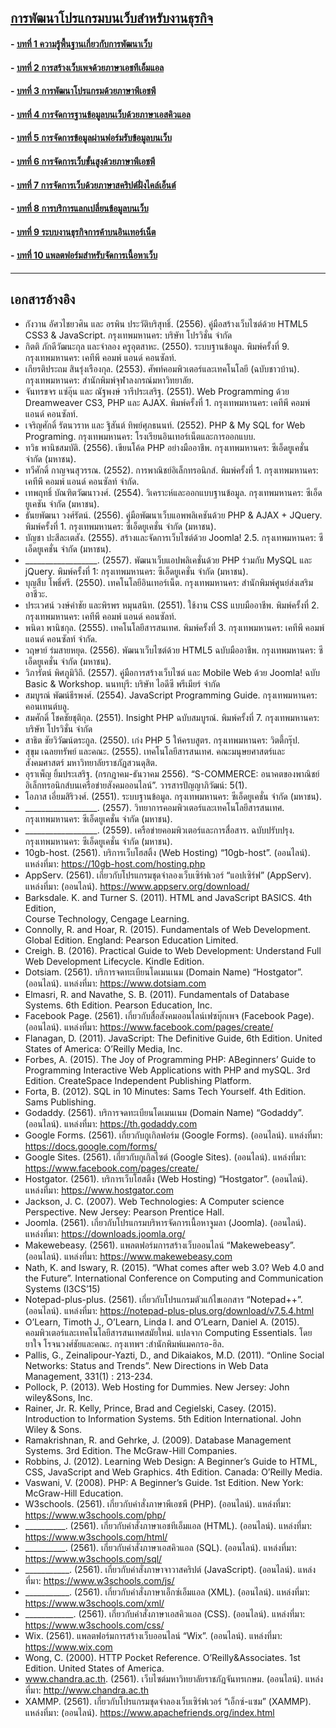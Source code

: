 ﻿## [การพัฒนาโปรแกรมบนเว็บสำหรับงานธุรกิจ](README.md)
#### - [บทที่ 1 ความรู้พื้นฐานเกี่ยวกับการพัฒนาเว็บ](Chapter01/README.md)
#### - [บทที่ 2 การสร้างเว็บเพจด้วยภาษาเอชทีเอ็มแอล](Chapter02/README.md)
#### - [บทที่ 3 การพัฒนาโปรแกรมด้วยภาษาพีเอชพี](Chapter03/README.md)
#### - [บทที่ 4 การจัดการฐานข้อมูลบนเว็บด้วยภาษาเอสคิวแอล](Chapter04/README.md)
#### - [บทที่ 5 การจัดการข้อมูลผ่านฟอร์มรับข้อมูลบนเว็บ](Chapter05/README.md)
#### - [บทที่ 6 การจัดการเว็บขั้นสูงด้วยภาษาพีเอชพี](Chapter06/README.md)
#### - [บทที่ 7 การจัดการเว็บด้วยภาษาสคริปต์ฝั่งไคล์เอ็นต์](Chapter07/README.md)
#### - [บทที่ 8 การบริการแลกเปลี่ยนข้อมูลบนเว็บ](Chapter08/README.md)
#### - [บทที่ 9 ระบบงานธุรกิจการค้าบนอินเทอร์เน็ต](Chapter09/README.md)
#### - [บทที่ 10 แพลตฟอร์มสำหรับจัดการเนื้อหาเว็บ](Chapter10/README.md)
---
## เอกสารอ้างอิง
* กังวาน อัศวไชยวศิน และ อรพิน ประวัติบริสุทธิ์. (2556). คู่มือสร้างเว็บไซต์ด้วย HTML5 CSS3 & JavaScript. กรุงเทพมหานคร: บริษัท โปรวิชั่น จำกัด
* กิตติ  ภักดีวัฒนะกุล และจำลอง ครูอุตสาหะ. (2550). ระบบฐานข้อมูล. พิมพ์ครั้งที่ 9. กรุงเทพมหานคร: เคทีพี คอมพ์ แอนด์ คอนซัลท์.
* เกียรติประถม  สินรุ่งเรืองกุล. (2553). ศัพท์คอมพิวเตอร์และเทคโนโลยี (ฉบับชาวบ้าน). 
กรุงเทพมหานคร: สำนักพิมพ์จุฬาลงกรณ์มหาวิทยาลัย.
* จันทรขจร แซ่อุ๊น และ ณัฐพงษ์ วารีประเสริฐ. (2551). Web Programming ด้วย Dreamweaver CS3, PHP และ AJAX. พิมพ์ครั้งที่ 1. กรุงเทพมหานคร: เคทีพี คอมพ์ แอนด์ คอนซัลท์.
* เจริญศักดิ์ รัตนวราห และ ฐิสันต์ ทิพย์ศุภธนนท์. (2552). PHP & My SQL for Web 
Programing. กรุงเทพมหานคร: โรงเรียนอินเทอร์เน็ตและการออกแบบ.
* ทวิธ พานิชสมบัติ. (2556). เขียนโค้ด PHP อย่างมืออาชีพ. กรุงเทพมหานคร: ซีเอ็ดยูเคชั่น จำกัด (มหาชน).
* ทวีศักดิ์ กาญจนสุวรรณ. (2552). การพาณิชย์อิเล็กทรอนิกส์. พิมพ์ครั้งที่ 1. กรุงเทพมหานคร: เคทีพี คอมพ์ แอนด์ คอนซัลท์ จำกัด.
* เทพฤทธิ์ บัณฑิตวัฒนาวงศ์. (2554). วิเคราะห์และออกแบบฐานข้อมูล. กรุงเทพมหานคร: ซีเอ็ดยูเคชัน จำกัด (มหาชน).
* ธันยพัฒนา วงศ์รัตน์. (2556). คู่มือพัฒนาเว็บแอพพลิเคชันด้วย PHP & AJAX + JQuery. พิมพ์ครั้งที่ 1. กรุงเทพมหานคร: ซีเอ็ดยูเคชั่น จำกัด (มหาชน).
* บัญชา ปะสีละเตสัง. (2555). สร้างและจัดการเว็บไซต์ด้วย Joomla! 2.5. กรุงเทพมหานคร: ซีเอ็ดยูเคชั่น จำกัด (มหาชน).
* __________________. (2557). พัฒนาเว็บแอปพลิเคชั่นด้วย PHP ร่วมกับ MySQL และ jQuery. พิมพ์ครั้งที่ 1: กรุงเทพมหานคร: ซีเอ็ดยูเคชั่น จำกัด (มหาชน).
* บุญสืบ โพธิ์ศรี. (2550). เทคโนโลยีอินเทอร์เน็ต. กรุงเทพมหานคร: สำนักพิมพ์ศูนย์ส่งเสริมอาชีวะ.
* ประเวศน์ วงษ์คำชัย และพิรพร หมุนสนิท. (2551). ใช้งาน CSS แบบมืออาชีพ. พิมพ์ครั้งที่ 2. กรุงเทพมหานคร: เคทีพี คอมพ์ แอนด์ คอนซัลท์.
* พนิดา พานิชกุล. (2555). เทคโนโลยีสารสนเทศ. พิมพ์ครั้งที่ 3. กรุงเทพมหานคร: เคทีพี คอมพ์ แอนด์ คอนซัลท์ จำกัด.
* วฤษาย์ ร่มสายหยุด. (2556). พัฒนาเว็บไซต์ด้วย HTML5 ฉบับมืออาชีพ. กรุงเทพมหานคร: ซีเอ็ดยูเคชั่น จำกัด (มหาชน).
* วิภารัตน์ พิศภูมิวิถี. (2557). คู่มือการสร้างเว็บไซต์ และ Mobile Web ด้วย Joomla! ฉบับ Basic & Workshop. นนทบุรี: บริษัท ไอดีซี พรีเมียร์ จำกัด
* สมบูรณ์ พัฒน์ธีรพงศ์. (2554). JavaScript Programming Guide. กรุงเทพมหานคร: คอนเทนต์บลู.
* สมศักดิ์ โชคชัยชุติกุล. (2551). Insight PHP ฉบับสมบูรณ์. พิมพ์ครั้งที่ 7. กรุงเทพมหานคร: บริษัท โปรวิชั่น จำกัด
* สาธิต ชัยวิวัฒน์ตระกูล. (2550). เก่ง PHP 5 ให้ครบสูตร. กรุงเทพมหานคร: วิตตี้กรุ๊ป.
* สุขุม เฉลยทรัพย์ และคณะ. (2555). เทคโนโลยีสารสนเทศ. คณะมนุษยศาสตร์และ 
สังคมศาสตร์ มหาวิทยาลัยราชภัฏสวนดุสิต.
* อุราเพ็ญ ยิ้มประเสริฐ. (กรกฎาคม-ธันวาคม 2556). “S-COMMERCE: อนาคตของพาณิชย์อิเล็กทรอนิกส์บนเครือข่ายสังคมออนไลน์”. วารสารปัญญาภิวัฒน์: 5(1).
* โอภาส  เอี่ยมสิริวงศ์. (2551). ระบบฐานข้อมูล. กรุงเทพมหานคร: ซีเอ็ดยูเคชั่น จำกัด (มหาชน).
* __________________. (2557). วิทยาการคอมพิวเตอร์และเทคโนโลยีสารสนเทศ.
กรุงเทพมหานคร: ซีเอ็ดยูเคชั่น จำกัด (มหาชน).
* __________________. (2559). เครือข่ายคอมพิวเตอร์และการสื่อสาร. ฉบับปรับปรุง. กรุงเทพมหานคร: ซีเอ็ดยูเคชั่น จำกัด (มหาชน).
* 10gb-host. (2561). บริการเว็บโฮสติ้ง (Web Hosting) “10gb-host”. (ออนไลน์).
แหล่งที่มา: https://10gb-host.com/hosting.php
* AppServ. (2561). เกี่ยวกับโปรแกรมชุดจำลองเว็บเซิร์ฟเวอร์ “แอปเซิร์ฟ” (AppServ).
แหล่งที่มา: (ออนไลน์). https://www.appserv.org/download/
* Barksdale. K. and Turner S. (2011). HTML and JavaScript BASICS. 4th Edition,  
Course Technology, Cengage Learning.
* Connolly, R. and Hoar, R. (2015). Fundamentals of Web Development. Global Edition. England: Pearson Education Limited.
* Creigh. B. (2016). Practical Guide to Web Development: Understand Full Web Development Lifecycle. Kindle Edition.
* Dotsiam. (2561). บริการจดทะเบียนโดเมนเนม (Domain Name) “Hostgator”. (ออนไลน์).
แหล่งที่มา: https://www.dotsiam.com
* Elmasri, R. and Navathe, S. B. (2011). Fundamentals of Database Systems. 6th Edition. Pearson Education, Inc. 
* Facebook Page. (2561). เกี่ยวกับสื่อสังคมออนไลน์เฟซบุ๊กเพจ (Facebook Page).    
(ออนไลน์). แหล่งที่มา: https://www.facebook.com/pages/create/
* Flanagan, D. (2011). JavaScript: The Definitive Guide, 6th Edition. United States of America: O’Reilly Media, Inc.
* Forbes, A. (2015). The Joy of Programming PHP: ABeginners’ Guide to Programming Interactive Web Applications with PHP and mySQL. 3rd Edition.  CreateSpace Independent Publishing Platform.
* Forta, B. (2012). SQL in 10 Minutes: Sams Tech Yourself. 4th Edition. Sams Publishing. 
* Godaddy. (2561). บริการจดทะเบียนโดเมนเนม (Domain Name) “Godaddy”. (ออนไลน์).
แหล่งที่มา: https://th.godaddy.com
* Google Forms. (2561). เกี่ยวกับกูเกิลฟอร์ม (Google Forms). (ออนไลน์). แหล่งที่มา: 
https://docs.google.com/forms/
* Google Sites. (2561). เกี่ยวกับกูเกิลไซต์ (Google Sites). (ออนไลน์). แหล่งที่มา: 
https://www.facebook.com/pages/create/
* Hostgator. (2561). บริการเว็บโฮสติ้ง (Web Hosting) “Hostgator”. (ออนไลน์).
แหล่งที่มา: https://www.hostgator.com
* Jackson, J. C. (2007). Web Technologies: A Computer science Perspective. New Jersey: Pearson Prentice Hall.   
* Joomla. (2561). เกี่ยวกับโปรแกรมบริหารจัดการเนื้อหาจูมลา (Joomla). (ออนไลน์). 
แหล่งที่มา: https://downloads.joomla.org/
* Makewebeasy. (2561). แพลตฟอร์มการสร้างเว็บออนไลน์ “Makewebeasy”.
(ออนไลน์). แหล่งที่มา: https://www.makewebeasy.com
* Nath, K. and Iswary, R. (2015). “What comes after web 3.0? Web 4.0 and the Future”. International Conference on Computing and Communication Systems (I3CS’15)
* Notepad-plus-plus. (2561). เกี่ยวกับโปรแกรมตัวแก้ไขเอกสาร “Notepad++”. (ออนไลน์). 
แหล่งที่มา: https://notepad-plus-plus.org/download/v7.5.4.html
* O’Learn, Timoth J., O’Learn, Linda I. and O’Learn, Daniel A. (2015). คอมพิวเตอร์และเทคโนโลยีสารสนเทศสมัยใหม่. แปลจาก Computing Essentials. โดยยาใจ โรจนวงศ์ชัยและคณะ. กรุงเทพฯ :สำนักพิมพ์แมคกรอ-ฮิล.
* Pallis, G., Zeinalipour-Yazti, D., and Dikaiakos, M.D.  (2011).  “Online Social Networks: Status and Trends”.  New Directions in Web Data Management, 331(1) : 213-234.
* Pollock, P. (2013). Web Hosting for Dummies. New Jersey: John wiley&Sons, Inc.
* Rainer, Jr. R. Kelly, Prince, Brad and Cegielski, Casey. (2015). Introduction to Information Systems. 5th Edition International. John Wiley & Sons.
* Ramakrishnan, R. and Gehrke, J. (2009). Database Management Systems. 3rd Edition. The McGraw-Hill Companies. 
* Robbins, J. (2012). Learning Web Design: A Beginner’s Guide to HTML, CSS, JavaScript and Web Graphics. 4th Edition. Canada: O’Reilly Media.
* Vaswani, V. (2008). PHP: A Beginner’s Guide. 1st Edition. New York: McGraw-Hill Education.
* W3schools. (2561). เกี่ยวกับคำสั่งภาษาพีเอชพี (PHP). (ออนไลน์). แหล่งที่มา: 
https://www.w3schools.com/php/
* __________. (2561). เกี่ยวกับคำสั่งภาษาเอชทีเอ็มแอล (HTML). (ออนไลน์). แหล่งที่มา: 
https://www.w3schools.com/html/
* __________. (2561). เกี่ยวกับคำสั่งภาษาเอสคิวแอล (SQL). (ออนไลน์). แหล่งที่มา: 
https://www.w3schools.com/sql/
* ___________. (2561). เกี่ยวกับคำสั่งภาษาจาวาสคริปต์ (JavaScript). (ออนไลน์). 
แหล่งที่มา: https://www.w3schools.com/js/
* ___________. (2561). เกี่ยวกับคำสั่งภาษาเอ็กซ์เอ็มแอล (XML). (ออนไลน์). 
แหล่งที่มา: https://www.w3schools.com/xml/
* ____________. (2561). เกี่ยวกับคำสั่งภาษาเอสคิวแอล (CSS). (ออนไลน์). แหล่งที่มา: 
https://www.w3schools.com/css/
* Wix. (2561). แพลตฟอร์มการสร้างเว็บออนไลน์ “Wix”. (ออนไลน์). แหล่งที่มา:
https://www.wix.com
* Wong, C. (2000). HTTP Pocket Reference. O’Reilly&Associates. 1st Edition. United States of America.
* www.chandra.ac.th. (2561). เว็บไซต์มหาวิทยาลัยราชภัฎจันทรเกษม. (ออนไลน์).
แหล่งที่มา: http://www.chandra.ac.th
* XAMMP. (2561). เกี่ยวกับโปรแกรมชุดจำลองเว็บเซิร์ฟเวอร์ “เอ็กซ์-แซม” (XAMMP).
แหล่งที่มา: (ออนไลน์). https://www.apachefriends.org/index.html
